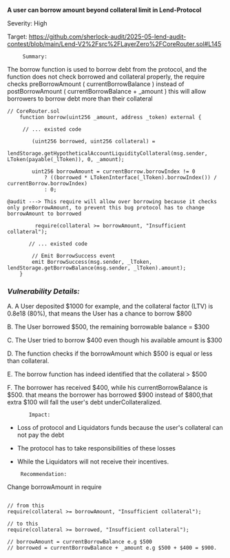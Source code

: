 **A user can borrow amount beyond collateral limit in Lend-Protocol**

Severity: High

Target:
https://github.com/sherlock-audit/2025-05-lend-audit-contest/blob/main/Lend-V2%2Fsrc%2FLayerZero%2FCoreRouter.sol#L145
 

         Summary:

The borrow function is used to borrow debt from the protocol, and the function does not check borrowed and collateral properly, the require checks preBorrowAmount ( currentBorrowBalance ) instead of postBorrowAmount ( currentBorrowBalance + _amount ) this will allow borrowers to borrow debt more than their collateral


```solidity
// CoreRouter.sol
    function borrow(uint256 _amount, address _token) external {
    
     // ... existed code

        (uint256 borrowed, uint256 collateral) =
            lendStorage.getHypotheticalAccountLiquidityCollateral(msg.sender, LToken(payable(_lToken)), 0, _amount);

        uint256 borrowAmount = currentBorrow.borrowIndex != 0
            ? ((borrowed * LTokenInterface(_lToken).borrowIndex()) / currentBorrow.borrowIndex)
            : 0;

@audit ---> This require will allow over borrowing because it checks only preBorrowAmount, to prevent this bug protocol has to change borrowAmount to borrowed

         require(collateral >= borrowAmount, "Insufficient collateral");

       // ... existed code

        // Emit BorrowSuccess event
        emit BorrowSuccess(msg.sender, _lToken, lendStorage.getBorrowBalance(msg.sender, _lToken).amount);
    }
```



 ### ***Vulnerability Details:***

A. A User deposited $1000 for example, and the collateral factor (LTV) is 0.8e18 (80%), that means the User has a chance to borrow $800

B. The User borrowed $500, the remaining borrowable balance = $300

C. The User tried to borrow $400 even though his available amount is $300

D. The function checks if the borrowAmount which $500 is equal or less than collateral.

E. The borrow function has indeed identified that the collateral > $500

F. The borrower has received $400, while his currentBorrowBalance is $500. that means the borrower has borrowed $900 instead of $800,that extra $100 will fall the user's debt underCollateralized.



           Impact:

- Loss of protocol and Liquidators funds because the user's collateral can not pay the debt

- The protocol has to take responsibilities of these losses

- While the Liquidators will not receive their incentives.



       Recommendation:

Change borrowAmount in require

```solidity

// from this
require(collateral >= borrowAmount, "Insufficient collateral");

// to this
require(collateral >= borrowed, "Insufficient collateral");

// borrowAmount = currentBorrowBalance e.g $500
// borrowed = currentBorrowBalance + _amount e.g $500 + $400 = $900.
```

